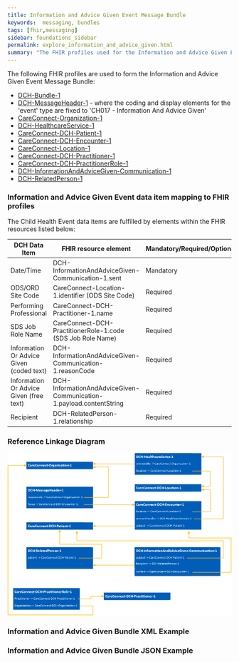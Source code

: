 ```yaml
---
title: Information and Advice Given Event Message Bundle
keywords:  messaging, bundles
tags: [fhir,messaging]
sidebar: foundations_sidebar
permalink: explore_information_and_advice_given.html
summary: "The FHIR profiles used for the Information and Advice Given Event Message Bundle"
---
```


The following FHIR profiles are used to form the Information and Advice Given Event Message Bundle:

- [DCH-Bundle-1](https://fhir.nhs.uk/STU3/StructureDefinition/DCH-Bundle-1)
- [DCH-MessageHeader-1](https://fhir.nhs.uk/STU3/StructureDefinition/DCH-MessageHeader-1) - where the coding and display elements for the 'event' type are fixed to 'CH017 - Information And Advice Given'
- [CareConnect-Organization-1](https://fhir.hl7.org.uk/STU3/StructureDefinition/CareConnect-Organization-1)
- [DCH-HealthcareService-1](https://fhir.nhs.uk/STU3/StructureDefinition/DCH-HealthcareService-1)
- [CareConnect-DCH-Patient-1](https://fhir.nhs.uk/STU3/StructureDefinition/CareConnect-DCH-Patient-1)
- [CareConnect-DCH-Encounter-1](https://fhir.nhs.uk/STU3/StructureDefinition/CareConnect-DCH-Encounter-1)
- [CareConnect-Location-1](https://fhir.hl7.org.uk/STU3/StructureDefinition/CareConnect-Location-1)
- [CareConnect-DCH-Practitioner-1](https://fhir.nhs.uk/STU3/StructureDefinition/CareConnect-DCH-Practitioner-1)
- [CareConnect-DCH-PractitionerRole-1](https://fhir.nhs.uk/STU3/StructureDefinition/CareConnect-DCH-PractitionerRole-1)
- [DCH-InformationAndAdviceGiven-Communication-1](https://fhir.nhs.uk/STU3/StructureDefinition/DCH-InformationAndAdviceGiven-Communication-1)
- [DCH-RelatedPerson-1](https://fhir.nhs.uk/STU3/StructureDefinition/DCH-RelatedPerson-1)


### Information and Advice Given Event data item mapping to FHIR profiles ###

The Child Health Event data items are fulfilled by elements within the FHIR resources listed below:

| DCH Data Item               | FHIR resource element                                               | Mandatory/Required/Optional |
|-----------------------------|---------------------------------------------------------------------|-----------------------------|
| Date/Time                        | DCH-InformationAndAdviceGiven-Communication-1.sent                            | Mandatory                   |
| ODS/ORD Site Code              | CareConnect-Location-1.identifier (ODS Site Code)               | Required
| Performing Professional          | CareConnect-DCH-Practitioner-1.name                                 | Required                   |
| SDS Job Role Name           | CareConnect-DCH-PractitionerRole-1.code (SDS Job Role Name) 		| Required                   |
| Information Or Advice Given (coded text) | DCH-InformationAndAdviceGiven-Communication-1.reasonCode  | Required                    |
| Information Or Advice Given (free text) | DCH-InformationAndAdviceGiven-Communication-1.payload.contentString  | Required                    |
| Recipient                   | DCH-RelatedPerson-1.relationship                                    | Required                    |

### Reference Linkage Diagram ###

<img src="images/explore/InformationAndAdviceGiven.png">

### Information and Advice Given Bundle XML Example ###

<script src="LINK TO FOLLOW"></script>

###  Information and Advice Given Bundle JSON Example ###

<script src="LINK TO FOLLOW"></script>